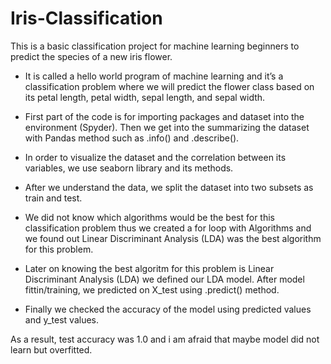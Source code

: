 # Iris-Classification
This is a basic classification project for machine learning beginners to predict the species of a new iris flower.

- It is called a hello world program of machine learning and 
it’s a classification problem where we will predict the flower class based on its petal length, petal width, sepal length, and sepal width.

- First part of the code is for importing packages and dataset into the environment (Spyder). Then we get into the summarizing the dataset with Pandas method such as .info() and
.describe().

- In order to visualize the dataset and the correlation between its variables, we use seaborn library and its methods.

- After we understand the data, we split the dataset into two subsets as train and test.

- We did not know which algorithms would be the best for this classification problem thus we created a for loop with Algorithms and we found out Linear Discriminant Analysis (LDA)
was the best algorithm for this problem.

- Later on knowing the best algoritm for this problem is Linear Discriminant Analysis (LDA) we defined our LDA model. After model fittin/training, we predicted on X_test using .predict() method.

- Finally we checked the accuracy of the model using predicted values and y_test values.

As a result, test accuracy was 1.0 and i am afraid that maybe model did not learn but overfitted.
